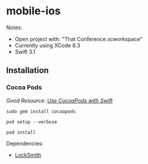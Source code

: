 # mobile-ios

Notes:

* Open project with: "That Conference.xcworkspace"
* Currently using XCode 8.3
* Swift 3.1


## Installation ##

### Cocoa Pods ###

*Good Resource: [Use CocoaPods with Swift](https://www.raywenderlich.com/97014/use-cocoapods-with-swift)*

```
sudo gem install cocoapods
```

```
pod setup --verbose
```

```
pod install
```

Dependencies:

* [LockSmith](https://github.com/matthewpalmer/Locksmith)